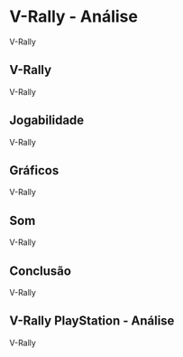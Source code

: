 ---
---

# V-Rally - Análise

V-Rally

## V-Rally

V-Rally

## Jogabilidade

V-Rally

## Gráficos

V-Rally

## Som

V-Rally

## Conclusão

V-Rally

## V-Rally PlayStation - Análise

V-Rally
